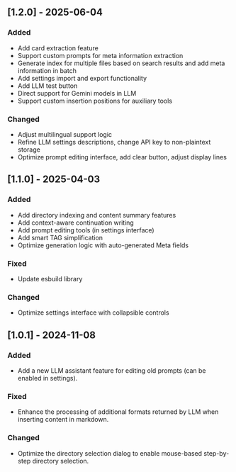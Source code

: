 ## [1.2.0] - 2025-06-04

### Added

* Add card extraction feature
* Support custom prompts for meta information extraction
* Generate index for multiple files based on search results and add meta information in batch
* Add settings import and export functionality
* Add LLM test button
* Direct support for Gemini models in LLM
* Support custom insertion positions for auxiliary tools

### Changed

* Adjust multilingual support logic
* Refine LLM settings descriptions, change API key to non-plaintext storage
* Optimize prompt editing interface, add clear button, adjust display lines

## [1.1.0] - 2025-04-03

### Added

* Add directory indexing and content summary features
* Add context-aware continuation writing
* Add prompt editing tools (in settings interface)
* Add smart TAG simplification
* Optimize generation logic with auto-generated Meta fields

### Fixed

* Update esbuild library

### Changed

* Optimize settings interface with collapsible controls

## [1.0.1] - 2024-11-08

### Added

- Add a new LLM assistant feature for editing old prompts (can be enabled in settings).

### Fixed

- Enhance the processing of additional formats returned by LLM when inserting content in markdown.

### Changed

- Optimize the directory selection dialog to enable mouse-based step-by-step directory selection.

